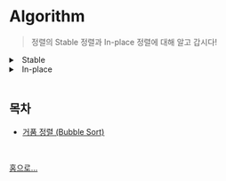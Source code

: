 # Algorithm

> 정렬의 Stable 정렬과 In-place 정렬에 대해 알고 갑시다!

<details>
<summary>&nbsp; Stable</summary>

---
정렬을 했을 때 중복된 값들의 순서가 변하지 않는 것을 말합니다.

만약, arr = [1, 7(1), 3, 5, 4, 7(2), 9] 을 정렬한 결과가

arr = [1, 3, 4, 5, 7(1), 7(2), 9] 이면 Stable(안정)
arr = [1, 3, 4, 5, 7(2), 7(1), 9] 이면 Unstable(불안정)
이라 할 수 있습니다. 

---
</details>

<details>
<summary>&nbsp; In-place</summary>

---
정렬하는데 추가적인 메모리 공간이 거의 들지 않는 것을 말합니다.

제자리 정렬이라고도 합니다.

 

여러 정렬 알고리즘을 살펴보면서 Stable 여부, In-place 여부에 대해서도 살펴보도록 합시다.

---
</details>

<br>

## 목차
- [거품 정렬 (Bubble Sort)](./거품%20정렬%20(Bubble%20Sort).md)





<br/>

[ 홈으로...](../README.md)